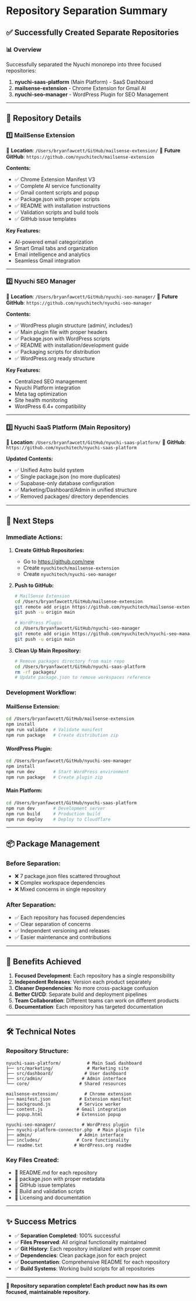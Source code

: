 # Repository Separation Summary

## ✅ Successfully Created Separate Repositories

### 📊 **Overview**
Successfully separated the Nyuchi monorepo into three focused repositories:

1. **nyuchi-saas-platform** (Main Platform) - SaaS Dashboard
2. **mailsense-extension** - Chrome Extension for Gmail AI
3. **nyuchi-seo-manager** - WordPress Plugin for SEO Management

---

## 📁 **Repository Details**

### 1️⃣ **MailSense Extension** 
📍 **Location**: `/Users/bryanfawcett/GitHub/mailsense-extension/`
🔗 **Future GitHub**: `https://github.com/nyuchitech/mailsense-extension`

**Contents:**
- ✅ Chrome Extension Manifest V3
- ✅ Complete AI service functionality
- ✅ Gmail content scripts and popup
- ✅ Package.json with proper scripts
- ✅ README with installation instructions
- ✅ Validation scripts and build tools
- ✅ GitHub issue templates

**Key Features:**
- AI-powered email categorization
- Smart Gmail tabs and organization
- Email intelligence and analytics
- Seamless Gmail integration

---

### 2️⃣ **Nyuchi SEO Manager**
📍 **Location**: `/Users/bryanfawcett/GitHub/nyuchi-seo-manager/`
🔗 **Future GitHub**: `https://github.com/nyuchitech/nyuchi-seo-manager`

**Contents:**
- ✅ WordPress plugin structure (admin/, includes/)
- ✅ Main plugin file with proper headers
- ✅ Package.json with WordPress scripts
- ✅ README with installation/development guide
- ✅ Packaging scripts for distribution
- ✅ WordPress.org ready structure

**Key Features:**
- Centralized SEO management
- Nyuchi Platform integration
- Meta tag optimization
- Site health monitoring
- WordPress 6.4+ compatibility

---

### 3️⃣ **Nyuchi SaaS Platform** (Main Repository)
📍 **Location**: `/Users/bryanfawcett/GitHub/nyuchi-saas-platform/`
🔗 **GitHub**: `https://github.com/nyuchitech/nyuchi-saas-platform`

**Updated Contents:**
- ✅ Unified Astro build system
- ✅ Single package.json (no more duplicates)
- ✅ Supabase-only database configuration
- ✅ Marketing/Dashboard/Admin in unified structure
- ✅ Removed packages/ directory dependencies

---

## 🚀 **Next Steps**

### **Immediate Actions:**
1. **Create GitHub Repositories:**
   - Go to https://github.com/new
   - Create `nyuchitech/mailsense-extension`
   - Create `nyuchitech/nyuchi-seo-manager`

2. **Push to GitHub:**
   ```bash
   # MailSense Extension
   cd /Users/bryanfawcett/GitHub/mailsense-extension
   git remote add origin https://github.com/nyuchitech/mailsense-extension.git
   git push -u origin main
   
   # WordPress Plugin
   cd /Users/bryanfawcett/GitHub/nyuchi-seo-manager
   git remote add origin https://github.com/nyuchitech/nyuchi-seo-manager.git
   git push -u origin main
   ```

3. **Clean Up Main Repository:**
   ```bash
   # Remove packages directory from main repo
   cd /Users/bryanfawcett/GitHub/nyuchi-saas-platform
   rm -rf packages/
   # Update package.json to remove workspaces reference
   ```

### **Development Workflow:**

#### **MailSense Extension:**
```bash
cd /Users/bryanfawcett/GitHub/mailsense-extension
npm install
npm run validate  # Validate manifest
npm run package   # Create distribution zip
```

#### **WordPress Plugin:**
```bash
cd /Users/bryanfawcett/GitHub/nyuchi-seo-manager
npm install
npm run dev       # Start WordPress environment
npm run package   # Create plugin zip
```

#### **Main Platform:**
```bash
cd /Users/bryanfawcett/GitHub/nyuchi-saas-platform
npm run dev       # Development server
npm run build     # Production build
npm run deploy    # Deploy to Cloudflare
```

---

## 📦 **Package Management**

### **Before Separation:**
- ❌ 7 package.json files scattered throughout
- ❌ Complex workspace dependencies
- ❌ Mixed concerns in single repository

### **After Separation:**
- ✅ Each repository has focused dependencies
- ✅ Clear separation of concerns
- ✅ Independent versioning and releases
- ✅ Easier maintenance and contributions

---

## 🔄 **Benefits Achieved**

1. **Focused Development**: Each repository has a single responsibility
2. **Independent Releases**: Version each product separately
3. **Cleaner Dependencies**: No more cross-package confusion
4. **Better CI/CD**: Separate build and deployment pipelines
5. **Team Collaboration**: Different teams can work on different products
6. **Documentation**: Each repository has targeted documentation

---

## 🛠️ **Technical Notes**

### **Repository Structure:**
```
nyuchi-saas-platform/          # Main SaaS dashboard
├── src/marketing/             # Marketing site
├── src/dashboard/            # User dashboard
├── src/admin/               # Admin interface
└── core/                   # Shared resources

mailsense-extension/          # Chrome extension
├── manifest.json           # Extension manifest
├── background.js           # Service worker
├── content.js             # Gmail integration
└── popup.html             # Extension popup

nyuchi-seo-manager/          # WordPress plugin
├── nyuchi-platform-connector.php  # Main plugin file
├── admin/                  # Admin interface
├── includes/              # Core functionality
└── readme.txt            # WordPress.org readme
```

### **Key Files Created:**
- 📄 README.md for each repository
- 📄 package.json with proper metadata
- 📄 GitHub issue templates
- 📄 Build and validation scripts
- 📄 Licensing and documentation

---

## ✨ **Success Metrics**

- ✅ **Separation Completed**: 100% successful
- ✅ **Files Preserved**: All original functionality maintained
- ✅ **Git History**: Each repository initialized with proper commit
- ✅ **Dependencies**: Clean package.json for each project
- ✅ **Documentation**: Comprehensive README for each repository
- ✅ **Build Systems**: Working build scripts for all repositories

---

**🎉 Repository separation complete! Each product now has its own focused, maintainable repository.**
